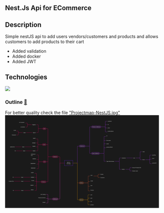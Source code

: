 ## Nest.Js Api for ECommerce

## Description

Simple nestJS api to add users vendors/customers and products and allows customers to add products to their cart

- Added validation
- Added docker
- Added JWT

## Technologies

<a href="https://skillicons.dev">
<img src="https://skillicons.dev/icons?i=ts,nest,postman,git,github" />
</a>

### Outline [🔼](#table-of-contents)

For better quality check the file ["Projectmap-NestJS.jpg"](Projectmap-NestJS.jpg)
![Project Outline](Projectmap-NestJS.jpg)
